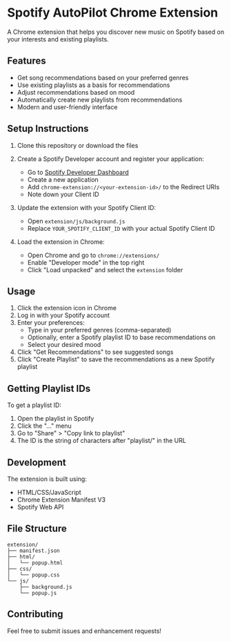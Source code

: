 # Spotify AutoPilot Chrome Extension

A Chrome extension that helps you discover new music on Spotify based on your interests and existing playlists.

## Features

- Get song recommendations based on your preferred genres
- Use existing playlists as a basis for recommendations
- Adjust recommendations based on mood
- Automatically create new playlists from recommendations
- Modern and user-friendly interface

## Setup Instructions

1. Clone this repository or download the files
2. Create a Spotify Developer account and register your application:
   - Go to [Spotify Developer Dashboard](https://developer.spotify.com/dashboard)
   - Create a new application
   - Add `chrome-extension://<your-extension-id>/` to the Redirect URIs
   - Note down your Client ID

3. Update the extension with your Spotify Client ID:
   - Open `extension/js/background.js`
   - Replace `YOUR_SPOTIFY_CLIENT_ID` with your actual Spotify Client ID

4. Load the extension in Chrome:
   - Open Chrome and go to `chrome://extensions/`
   - Enable "Developer mode" in the top right
   - Click "Load unpacked" and select the `extension` folder

## Usage

1. Click the extension icon in Chrome
2. Log in with your Spotify account
3. Enter your preferences:
   - Type in your preferred genres (comma-separated)
   - Optionally, enter a Spotify playlist ID to base recommendations on
   - Select your desired mood
4. Click "Get Recommendations" to see suggested songs
5. Click "Create Playlist" to save the recommendations as a new Spotify playlist

## Getting Playlist IDs

To get a playlist ID:
1. Open the playlist in Spotify
2. Click the "..." menu
3. Go to "Share" > "Copy link to playlist"
4. The ID is the string of characters after "playlist/" in the URL

## Development

The extension is built using:
- HTML/CSS/JavaScript
- Chrome Extension Manifest V3
- Spotify Web API

## File Structure

```
extension/
├── manifest.json
├── html/
│   └── popup.html
├── css/
│   └── popup.css
└── js/
    ├── background.js
    └── popup.js
```

## Contributing

Feel free to submit issues and enhancement requests!